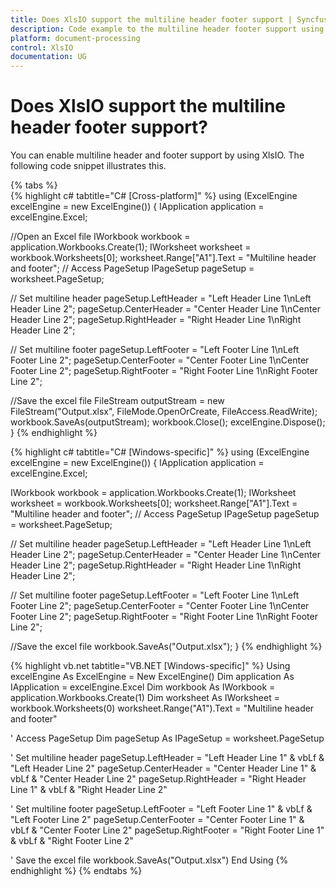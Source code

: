 ```yaml
---
title: Does XlsIO support the multiline header footer support | Syncfusion
description: Code example to the multiline header footer support using Syncfusion .NET Excel library (XlsIO).
platform: document-processing
control: XlsIO
documentation: UG
---
```


# Does XlsIO support the multiline header footer support?

You can enable multiline header and footer support by using XlsIO. The following code snippet illustrates this.

{% tabs %}  
{% highlight c# tabtitle="C# [Cross-platform]" %}
using (ExcelEngine excelEngine = new ExcelEngine())
{
  IApplication application = excelEngine.Excel;

  //Open an Excel file
  IWorkbook workbook = application.Workbooks.Create(1);
  IWorksheet worksheet = workbook.Worksheets[0];
  worksheet.Range["A1"].Text = "Multiline header and footer";
  // Access PageSetup
  IPageSetup pageSetup = worksheet.PageSetup;

  // Set multiline header
  pageSetup.LeftHeader = "Left Header Line 1\nLeft Header Line 2";
  pageSetup.CenterHeader = "Center Header Line 1\nCenter Header Line 2";
  pageSetup.RightHeader = "Right Header Line 1\nRight Header Line 2";

  // Set multiline footer
  pageSetup.LeftFooter = "Left Footer Line 1\nLeft Footer Line 2";
  pageSetup.CenterFooter = "Center Footer Line 1\nCenter Footer Line 2";
  pageSetup.RightFooter = "Right Footer Line 1\nRight Footer Line 2";

  //Save the excel file
  FileStream outputStream = new FileStream("Output.xlsx", FileMode.OpenOrCreate, FileAccess.ReadWrite);
  workbook.SaveAs(outputStream);
  workbook.Close();
  excelEngine.Dispose();
}
{% endhighlight %}

{% highlight c# tabtitle="C# [Windows-specific]" %}
using (ExcelEngine excelEngine = new ExcelEngine())
{
  IApplication application = excelEngine.Excel;

  IWorkbook workbook = application.Workbooks.Create(1);
  IWorksheet worksheet = workbook.Worksheets[0];
  worksheet.Range["A1"].Text = "Multiline header and footer";
  // Access PageSetup
  IPageSetup pageSetup = worksheet.PageSetup;

  // Set multiline header
  pageSetup.LeftHeader = "Left Header Line 1\nLeft Header Line 2";
  pageSetup.CenterHeader = "Center Header Line 1\nCenter Header Line 2";
  pageSetup.RightHeader = "Right Header Line 1\nRight Header Line 2";

  // Set multiline footer
  pageSetup.LeftFooter = "Left Footer Line 1\nLeft Footer Line 2";
  pageSetup.CenterFooter = "Center Footer Line 1\nCenter Footer Line 2";
  pageSetup.RightFooter = "Right Footer Line 1\nRight Footer Line 2";

  //Save the excel file
  workbook.SaveAs("Output.xlsx");
}
{% endhighlight %}

{% highlight vb.net tabtitle="VB.NET [Windows-specific]" %}
Using excelEngine As ExcelEngine = New ExcelEngine()
  Dim application As IApplication = excelEngine.Excel
  Dim workbook As IWorkbook = application.Workbooks.Create(1)
  Dim worksheet As IWorksheet = workbook.Worksheets(0)
  worksheet.Range("A1").Text = "Multiline header and footer"

  ' Access PageSetup
  Dim pageSetup As IPageSetup = worksheet.PageSetup

  ' Set multiline header
  pageSetup.LeftHeader = "Left Header Line 1" & vbLf & "Left Header Line 2"
  pageSetup.CenterHeader = "Center Header Line 1" & vbLf & "Center Header Line 2"
  pageSetup.RightHeader = "Right Header Line 1" & vbLf & "Right Header Line 2"

  ' Set multiline footer
  pageSetup.LeftFooter = "Left Footer Line 1" & vbLf & "Left Footer Line 2"
  pageSetup.CenterFooter = "Center Footer Line 1" & vbLf & "Center Footer Line 2"
  pageSetup.RightFooter = "Right Footer Line 1" & vbLf & "Right Footer Line 2"

  ' Save the excel file
  workbook.SaveAs("Output.xlsx")
End Using
{% endhighlight %}
{% endtabs %}